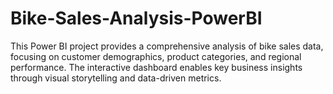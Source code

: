 # Bike-Sales-Analysis-PowerBI
This Power BI project provides a comprehensive analysis of bike sales data, focusing on customer demographics, product categories, and regional performance. The interactive dashboard enables key business insights through visual storytelling and data-driven metrics.
